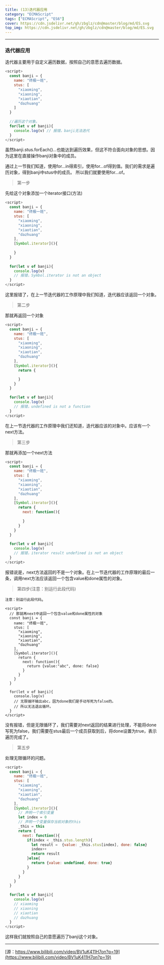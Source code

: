 ```yaml
---
title: (13)迭代器应用
category: "ECMAScript"
tags: ["ECMAScript", "ES6"]
cover: https://cdn.jsdelivr.net/gh/zbglz/cdn@master/blog/md/ES.svg
top_img: https://cdn.jsdelivr.net/gh/zbglz/cdn@master/blog/md/ES.svg
---
```


***

### 迭代器应用

迭代器主要用于自定义遍历数据，按照自己的意愿去遍历数据。


```js es
<script>
  const banji = {
    name: "终极一班",
    stus: [
      "xiaoming",
      "xiaoning",
      "xiaotian",
      "dazhuang"
    ]
  }
  
  //遍历这个对象。
  for(let v of banji){
    console.log(v) // 报错，banji无法迭代
  }
</script>
```


虽然banji.stus.forEach()...也能达到遍历效果，但这不符合面向对象的思想。因为这里在直接操作banji对象中的成员。  

通过上一节我们知道，使用for...in得索引，使用for...of得到值。我们的需求是遍历对象，得到banji中stus中的成员。  所以我们就要使用for...of。

> 第一步

先给这个对象添加一个iterator接口(方法)


```js es
<script>
  const banji = {
    name: "终极一班",
    stus: [
      "xiaoming",
      "xiaoning",
      "xiaotian",
      "dazhuang"
    ],
    [Symbol.iterator](){
      
    }
  }
  
  for(let v of banji){
    console.log(v) 
    // 报错，Symbol.iterator is not an object
  }
</script>
```


这里报错了，在上一节迭代器的工作原理中我们知道，迭代器应该返回一个对象。

> 第二步

那就再返回一个对象


```js es
<script>
  const banji = {
    name: "终极一班",
    stus: [
      "xiaoming",
      "xiaoning",
      "xiaotian",
      "dazhuang"
    ],
    [Symbol.iterator](){
      return {

      }
    }
  }
  
  for(let v of banji){
    console.log(v) 
    // 报错，undefined is not a function
  }
</script>
```


在上一节迭代器的工作原理中我们还知道，迭代器应该的对象中。应该有一个next方法。

> 第三步

那就再添加一个next方法


```js es
<script>
  const banji = {
    name: "终极一班",
    stus: [
      "xiaoming",
      "xiaoning",
      "xiaotian",
      "dazhuang"
    ],
    [Symbol.iterator](){
      return {
        next: function(){
          
        }
      }
    }
  }
  
  for(let v of banji){
    console.log(v) 
    // 报错，iterator result undefined is not an object
  }
</script>
```


报错说是，next方法返回的不是一个对象。在上一节迭代器的工作原理的最后一条，调用next方法应该返回一个包含value和done属性的对象。

> 第四步(注意：别运行此段代码)

`注意：别运行此段代码`。


    <script>
      // 那就再next中返回一个包含value和done属性的对象
      const banji = {
        name: "终极一班",
        stus: [
          "xiaoming",
          "xiaoning",
          "xiaotian",
          "dazhuang"
        ],
        [Symbol.iterator](){
          return {
            next: function(){
              return {value:"abc", done: false}
            }
          }
        }
      }
      
      for(let v of banji){
        console.log(v) 
        // 无限循环输出abc，因为done我们是手动写死为false的。
        // 所以无法退出循环。
      }
    </script>


没有报错，但是无限循环了，我们需要对next返回的结果进行处理，不能将done写死为false，我们需要在stus最后一个成员获取到后，将done设置为true，表示遍历完成了。


> 第五步

处理无限循环的问题。


```js es
<script>
  const banji = {
    name: "终极一班",
    stus: [
      "xiaoming",
      "xiaoning",
      "xiaotian",
      "dazhuang"
    ],
    [Symbol.iterator](){
      // 声明一个索引变量
      let index = 0
      // 声明一个变量保存当前对象的this
      _this = this
      return {
        next: function(){
          if(index < _this.stus.length){
            let result =  {value: _this.stus[index], done: false}
            index++
            return result
          }else{
            return {value: undefined, done: true}
          }
        }
      }
    }
  }
  
  for(let v of banji){
    console.log(v) 
    // xiaoming
    // xiaoning
    // xiaotian
    // dazhuang
  }
</script>
```


这样我们就按照自己的意愿遍历了banji这个对象。

***

[源：https://www.bilibili.com/video/BV1uK411H7on?p=19](https://www.bilibili.com/video/BV1uK411H7on?p=19)